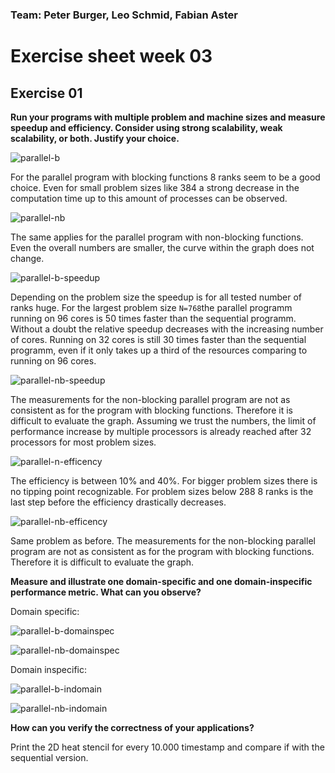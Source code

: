 ### Team: Peter Burger, Leo Schmid, Fabian Aster

# Exercise sheet week 03

## Exercise 01

**Run your programs with multiple problem and machine sizes and measure speedup and efficiency. Consider using strong scalability, weak scalability, or both. Justify your choice.**

![parallel-b](./parallel-b.png?raw=true)

For the parallel program with blocking functions 8 ranks seem to be a good choice. Even for small problem sizes like 384 a strong decrease in the computation time up to this amount of processes can be observed.

![parallel-nb](./parallel-nb.png)

The same applies for the parallel program with non-blocking functions. Even the overall numbers are smaller, the curve within the graph does not change.

![parallel-b-speedup](./parallel-b-speedup.png)

Depending on the problem size the speedup is for all tested number of ranks huge. For the largest problem size `N=768`the parallel programm running on 96 cores is 50 times faster than the sequential programm. Without a doubt the relative speedup decreases with the increasing number of cores. Running on 32 cores is still 30 times faster than the sequential programm, even if it only takes up a third of the resources comparing to running on 96 cores.

![parallel-nb-speedup](./parallel-nb-speedup.png)

The measurements for the non-blocking parallel program are not as consistent as for the program with blocking functions. Therefore it is difficult to evaluate the graph. Assuming we trust the numbers, the limit of performance increase by multiple processors is already reached after 32 processors for most problem sizes.

![parallel-n-efficency](./parallel-b-efficiency.png)

The efficiency is between 10% and 40%. For bigger problem sizes there is no tipping point recognizable. For problem sizes below 288 8 ranks is the last step before the efficiency drastically decreases.

![parallel-nb-efficency](./parallel-nb-efficiency.png)

Same problem as before. The measurements for the non-blocking parallel program are not as consistent as for the program with blocking functions. Therefore it is difficult to evaluate the graph. 


**Measure and illustrate one domain-specific and one domain-inspecific performance metric. What can you observe?**

Domain specific:

![parallel-b-domainspec](./parallel-b-domainspec.png)

![parallel-nb-domainspec](./parallel-nb-domainspec.png)

Domain inspecific:

![parallel-b-indomain](./parallel-b-indomain.png)

![parallel-nb-indomain](./parallel-nb-indomain.png)

**How can you verify the correctness of your applications?**

Print the 2D heat stencil for every 10.000 timestamp and compare if with the sequential version.

